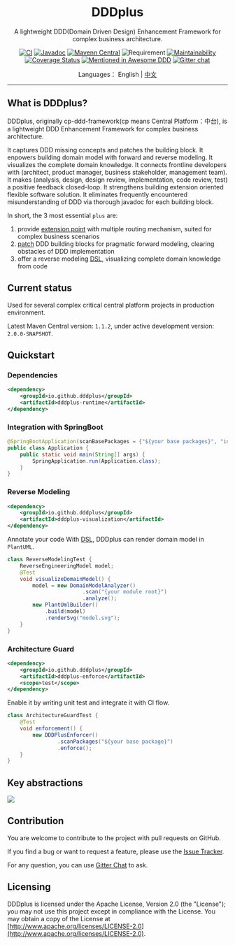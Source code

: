 <h1 align="center">DDDplus</h1>

<div align="center">

A lightweight DDD(Domain Driven Design) Enhancement Framework for complex business architecture.

[![CI](https://github.com/funkygao/cp-ddd-framework/workflows/CI/badge.svg?branch=master)](https://github.com/funkygao/cp-ddd-framework/actions?query=branch%3Amaster+workflow%3ACI)
[![Javadoc](https://img.shields.io/badge/javadoc-Reference-blue.svg)](https://funkygao.github.io/cp-ddd-framework/doc/apidocs/)
[![Mavenn Central](https://img.shields.io/maven-central/v/io.github.dddplus/dddplus.svg?label=Maven%20Central)](https://search.maven.org/search?q=g:io.github.dddplus)
![Requirement](https://img.shields.io/badge/JDK-8+-blue.svg)
[![Maintainability](https://api.codeclimate.com/v1/badges/84b05607593179e62374/maintainability)](https://codeclimate.com/github/funkygao/cp-ddd-framework/maintainability)
[![Coverage Status](https://img.shields.io/codecov/c/github/funkygao/cp-ddd-framework.svg)](https://codecov.io/gh/funkygao/cp-ddd-framework)
[![Mentioned in Awesome DDD](https://awesome.re/mentioned-badge.svg)](https://github.com/heynickc/awesome-ddd#jvm)
[![Gitter chat](https://img.shields.io/badge/gitter-join%20chat%20%E2%86%92-brightgreen.svg)](https://gitter.im/cp-ddd-framework/community)

</div>

<div align="center">

Languages： English | [中文](README.zh-cn.md)
</div>

----

## What is DDDplus?

DDDplus, originally cp-ddd-framework(cp means Central Platform：中台), is a lightweight DDD Enhancement Framework for complex business architecture. 

It captures DDD missing concepts and patches the building block. It enpowers building domain model with forward and reverse modeling. It visualizes the complete domain knowledge. It connects frontline developers with (architect, product manager, business stakeholder, management team). It makes (analysis, design, design review, implementation, code review, test) a positive feedback closed-loop. It strengthens building extension oriented flexible software solution. It eliminates frequently encountered misunderstanding of DDD via thorough javadoc for each building block.

In short, the 3 most essential `plus` are:
1. provide [extension point](/dddplus-spec/src/main/java/io/github/dddplus/ext) with multiple routing mechanism, suited for complex business scenarios
2. [patch](/dddplus-spec/src/main/java/io/github/dddplus/model) DDD building blocks for pragmatic forward modeling, clearing obstacles of DDD implementation
3. offer a reverse modeling [DSL](/dddplus-spec/src/main/java/io/github/dddplus/dsl), visualizing complete domain knowledge from code

## Current status

Used for several complex critical central platform projects in production environment.

Latest Maven Central version: `1.1.2`, under active development version: `2.0.0-SNAPSHOT`.

## Quickstart

### Dependencies

```xml
<dependency>
    <groupId>io.github.dddplus</groupId>
    <artifactId>dddplus-runtime</artifactId>
</dependency>
```

### Integration with SpringBoot

```java
@SpringBootApplication(scanBasePackages = {"${your base packages}", "io.github.dddplus"})
public class Application {
    public static void main(String[] args) {
        SpringApplication.run(Application.class);
    }
}
```

### Reverse Modeling

```xml
<dependency>
    <groupId>io.github.dddplus</groupId>
    <artifactId>dddplus-visualization</artifactId>
</dependency>
```

Annotate your code With [DSL](/dddplus-spec/src/main/java/io/github/dddplus/dsl), DDDplus can render domain model in `PlantUML`.

```java
class ReverseModelingTest {
    ReverseEngineeringModel model;
    @Test
    void visualizeDomainModel() {
        model = new DomainModelAnalyzer()
                        .scan("{your module root}")
                        .analyze();
        new PlantUmlBuilder()
            .build(model)
            .renderSvg("model.svg");
    }
}
```

### Architecture Guard

```xml
<dependency>
    <groupId>io.github.dddplus</groupId>
    <artifactId>dddplus-enforce</artifactId>
    <scope>test</scope>
</dependency>
```

Enable it by writing unit test and integrate it with CI flow.

```java
class ArchitectureGuardTest {
    @Test
    void enforcement() {
        new DDDPlusEnforcer()
                .scanPackages("${your base package}")
                .enforce();
    }
}
```

## Key abstractions

![](http://www.plantuml.com/plantuml/svg/VLJ1JXj13BtxAonwIKGJH7khLX4geH8z8CGFL6RNoOxOp4GURrC4-VTwo6IpoG8vnNvlxFSydhsAIgBjge7uvFoQX5POawysubJPuuAQo3qirbI5ZVFBejWuhV_iujaCLLg6XXUA6b3SibQid72fBdY0DPLFj6HSD-tIUIoANrQCxTWBeFsSLvO5bOotjnLxTVhym34qVrbEyNbOaVCt_vHzjDAdyBqreCU61_dGkFBvBKlU1wMa2-z9rBCCqweiVf1-jyP1oXR0iendTL0KRW9LISePKiIxIyZUfzCKGASKYzV9PE1hW0_c0XqNVs0PAXvbsHVPrSLExnYWf_OXjCQnr6DKeLBn9qNEoSDVg_Xb4UI6ohhhCXgV4fn4_H1-sNVOudd52sgR8-vyFa-ac6ILHcdtHz_7TbOC6yp1c2lIiXvro1Y6hDqGyu0-XFCsGDuMAttEUytNQS9MEXkSJlkJo_nKfLkr_ZWAoviho5WNmtNmIiwp71bEcvEkt_dV9ADqjr_HL8xx_CbabbyJG1QUzm2opM6u5XV4R1-znpXuZTqzNLgNrzaXFaQ_VOf-_nIzEqMt05Vig_GX-Wy0)

## Contribution

You are welcome to contribute to the project with pull requests on GitHub.

If you find a bug or want to request a feature, please use the [Issue Tracker](https://github.com/funkygao/cp-ddd-framework/issues).

For any question, you can use [Gitter Chat](https://gitter.im/cp-ddd-framework/community) to ask.

## Licensing

DDDplus is licensed under the Apache License, Version 2.0 (the "License"); you may not use this project except in compliance with the License. You may obtain a copy of the License at [http://www.apache.org/licenses/LICENSE-2.0](http://www.apache.org/licenses/LICENSE-2.0).
